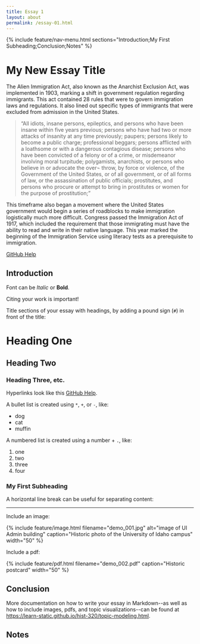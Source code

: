 ```yaml
---
title: Essay 1
layout: about
permalink: /essay-01.html
---
```


{% include feature/nav-menu.html sections="Introduction;My First Subheading;Conclusion;Notes" %}

# My New Essay Title

The Alien Immigration Act, also known as the Anarchist Exclusion Act, was implemented in 1903, marking a shift in government regulation regarding immigrants. This act contained 28 rules that were to govern immigration laws and regulations. It also lined out specific types of immigrants that were excluded from admission in the United States.

> “All idiots, insane persons, epileptics, and persons who have been insane within five years previous; persons who have had two or more attacks of insanity at any time previously; paupers; persons likely to become a public charge; professional beggars; persons afflicted with a loathsome or with a dangerous contagious disease; persons who have been convicted of a felony or of a crime, or misdemeanor involving moral turpitude; polygamists, anarchists, or persons who believe in or advocate the over¬ throw, by force or violence, of the Government of the United States, or of all government, or of all forms of law, or the assassination of public officials; prostitutes, and persons who procure or attempt to bring in prostitutes or women for the purpose of prostitution;” 

This timeframe also began a movement where the United States government would begin a series of roadblocks to make immigration logistically much more difficult. Congress passed the Immigration Act of 1917, which included the requirement that those immigrating must have the ability to read and write in their native language. This year marked the beginning of the Immigration Service using literacy tests as a prerequisite to immigration.  

[GitHub Help](http://help.github.com/)

## Introduction

Font can be *Italic* or **Bold**.

Citing your work is important! 

Title sections of your essay with headings, by adding a pound sign (`#`) in front of the title:

# Heading One

## Heading Two

### Heading Three, etc.

Hyperlinks look like this [GitHub Help](https://help.github.com/).

A bullet list is created using `*`, `+`, or `-`, like:

- dog
- cat
- muffin

A numbered list is created using a number + `.`, like:

1. one
2. two
6. three
2. four

### My First Subheading

A horizontal line break can be useful for separating content:

----

Include an image:

{% include feature/image.html filename="demo_001.jpg" alt="image of UI Admin building" caption="Historic photo of the University of Idaho campus" width="50" %}

Include a pdf:

{% include feature/pdf.html filename="demo_002.pdf" caption="Historic postcard" width="50" %}

## Conclusion

More documentation on how to write your essay in Markdown--as well as how to include images, pdfs, and topic visualizations--can be found at <https://learn-static.github.io/hist-320/topic-modeling.html>.

## Notes

[^1]: John D’Agata, ed., *The Making of the American Essay* (Minneapolis: Graywolf Press, 2016), 19–20.

